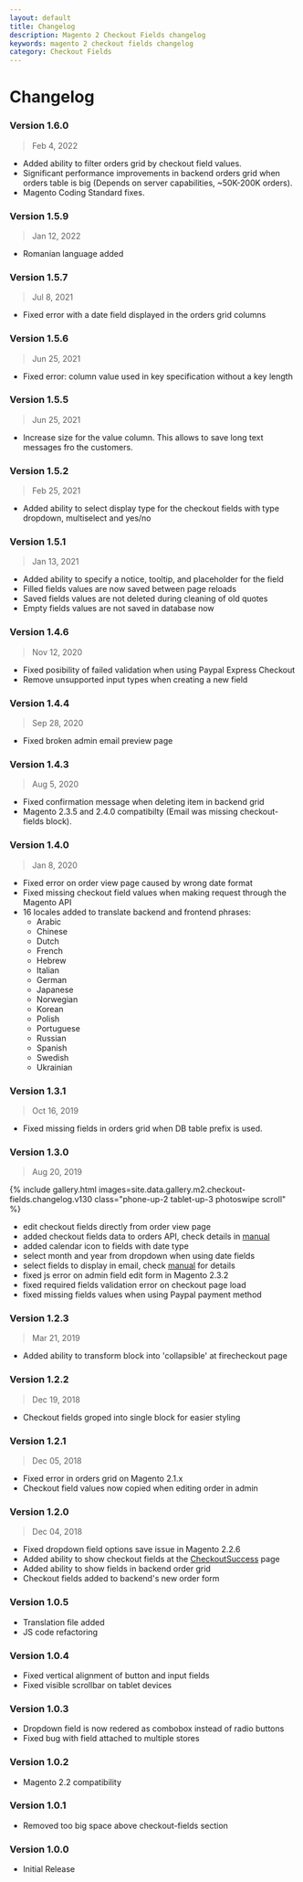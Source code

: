 ```yaml
---
layout: default
title: Changelog
description: Magento 2 Checkout Fields changelog
keywords: magento 2 checkout fields changelog
category: Checkout Fields
---
```


# Changelog

### Version 1.6.0

> Feb 4, 2022

 -  Added ability to filter orders grid by checkout field values.
 -  Significant performance improvements in backend orders grid when orders table
    is big (Depends on server capabilities, \~50K-200K orders).
 -  Magento Coding Standard fixes.

### Version 1.5.9

> Jan 12, 2022

 -  Romanian language added

### Version 1.5.7

> Jul 8, 2021

 -  Fixed error with a date field displayed in the orders grid columns

### Version 1.5.6

> Jun 25, 2021

 -  Fixed error: column value used in key specification without a key length

### Version 1.5.5

> Jun 25, 2021

 -  Increase size for the value column. This allows to save long text messages
    fro the customers.

### Version 1.5.2

> Feb 25, 2021

 -  Added ability to select display type for the checkout fields with type
 dropdown, multiselect and yes/no

### Version 1.5.1

> Jan 13, 2021

 -  Added ability to specify a notice, tooltip, and placeholder for the field
 -  Filled fields values are now saved between page reloads
 -  Saved fields values are not deleted during cleaning of old quotes
 -  Empty fields values are not saved in database now

### Version 1.4.6

> Nov 12, 2020

 -  Fixed posibility of failed validation when using Paypal Express Checkout
 -  Remove unsupported input types when creating a new field

### Version 1.4.4

> Sep 28, 2020

 -  Fixed broken admin email preview page

### Version 1.4.3

> Aug 5, 2020

 -  Fixed confirmation message when deleting item in backend grid
 -  Magento 2.3.5 and 2.4.0 compatibilty (Email was missing checkout-fields block).

### Version 1.4.0

> Jan 8, 2020

 -  Fixed error on order view page caused by wrong date format
 -  Fixed missing checkout field values when making request through the Magento API
 -  16 locales added to translate backend and frontend phrases:
    - Arabic
    - Chinese
    - Dutch
    - French
    - Hebrew
    - Italian
    - German
    - Japanese
    - Norwegian
    - Korean
    - Polish
    - Portuguese
    - Russian
    - Spanish
    - Swedish
    - Ukrainian

### Version 1.3.1

> Oct 16, 2019

 -  Fixed missing fields in orders grid when DB table prefix is used.

### Version 1.3.0

> Aug 20, 2019

{% include gallery.html images=site.data.gallery.m2.checkout-fields.changelog.v130 class="phone-up-2 tablet-up-3 photoswipe scroll" %}

 -  edit checkout fields directly from order view page
 -  added checkout fields data to orders API, check details in [manual](/m2/extensions/checkout-fields/usage/#get-fields-values-in-orders-api)
 -  added calendar icon to fields with date type
 -  select month and year from dropdown when using date fields
 -  select fields to display in email, check [manual](/m2/extensions/checkout-fields/usage/#display-fields-in-order-email) for details
 -  fixed js error on admin field edit form in Magento 2.3.2
 -  fixed required fields validation error on checkout page load
 -  fixed missing fields values when using Paypal payment method

### Version 1.2.3

> Mar 21, 2019

 -  Added ability to transform block into 'collapsible' at firecheckout page

### Version 1.2.2

> Dec 19, 2018

 -  Checkout fields groped into single block for easier styling

### Version 1.2.1

> Dec 05, 2018

 -  Fixed error in orders grid on Magento 2.1.x
 -  Checkout field values now copied when editing order in admin

### Version 1.2.0

> Dec 04, 2018

 -  Fixed dropdown field options save issue in Magento 2.2.6
 -  Added ability to show checkout fields at the
    [CheckoutSuccess](/m2/extensions/checkout-success/) page
 -  Added ability to show fields in backend order grid
 -  Checkout fields added to backend's new order form

### Version 1.0.5

 -  Translation file added
 -  JS code refactoring

### Version 1.0.4

 -  Fixed vertical alignment of button and input fields
 -  Fixed visible scrollbar on tablet devices

### Version 1.0.3

 -  Dropdown field is now redered as combobox instead of radio buttons
 -  Fixed bug with field attached to multiple stores

### Version 1.0.2

 -  Magento 2.2 compatibility

### Version 1.0.1

 -  Removed too big space above checkout-fields section

### Version 1.0.0

 -  Initial Release
